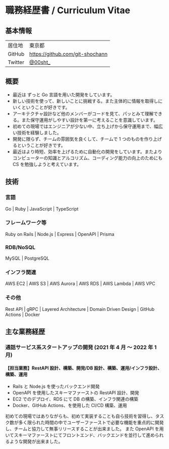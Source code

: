 # 職務経歴書 / Curriculum Vitae

## 基本情報

|         |                                        |
| ------- | -------------------------------------- |
| 居住地  | 東京都                                 |
| GitHub  | <https://github.com/git-shochann>      |
| Twitter | [@00sht\_](https://twitter.com/00sht_) |

## 概要

- 最近は ずっと Go 言語を用いた開発をしています。
- 新しい技術を使って、新しいことに挑戦する。また主体的に情報を取得しにいくということが好きです。
- アーキテクチャ設計など他のメンバーがコードを見て、パッとみて理解できる。また保守運用がしやすい設計を第一に考えることを意識しています。
- 初めての現場ではエンジニアが少ない中、立ち上げから保守運用まで、幅広い技術を経験しました。
- 開発に限らず、チームの雰囲気を良くして、チームで 1 つのものを作り上げるということが好きです。
- 最近はより時短、効率を上げるために自動化の開発をしています。またよりコンピューターの知識とアルコリズム、コーディング能力の向上のためにも CS を勉強しようと考えています。

## 技術

### 言語

Go | Ruby | JavaScript | TypeScript

### フレームワーク等

Ruby on Rails | Node.js | Express | OpenAPI | Prisma

### RDB/NoSQL

MySQL | PostgreSQL

### インフラ関連

AWS EC2 | AWS S3 | AWS Aurora | AWS RDS | AWS Lambda | AWS VPC

### その他

Rest API | gRPC | Layered Architecture | Domain Driven Design | GitHub Actions | Docker

## 主な業務経歴

### 通話サービス系スタートアップの開発 (2021 年 4 月 〜 2022 年 1 月)

#### 【担当業務】RestAPI 設計、構築、開発/DB 設計、構築、運用/インフラ設計、構築、運用

- Rails と Node.js を使ったバックエンド開発
- OpenAPI を使用したスキーマファーストの RestAPI 設計、開発
- EC2 でのデプロイ、RDS にて DB の構築、インフラ関連の構築
- Docker、GitHub Actions、を使用した CI/CD 構築、運用

初めての現場ではありながらも、初めて実装することも自ら技術を習得し、タスク数が多く限られた時間の中でユーザーファーストで必要な機能を重点的に開発し、チームと協力して無事リリースすることが出来ました。
また OpenAPI を用いてスキーマファーストにてフロントエンド、バックエンドを並行して進められるような開発が出来ました。
